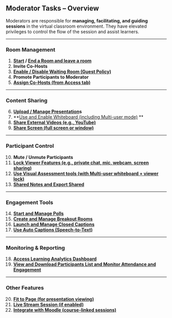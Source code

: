 
##  **Moderator Tasks – Overview**

Moderators are responsible for **managing, facilitating, and guiding sessions** in the virtual classroom environment. They have elevated privileges to control the flow of the session and assist learners.

---

###  **Room Management**

1. **[Start](https://github.com/LEARN-LK/VCR/blob/main/start&Ending-room.md#how-to-start-a-roomsession) / [End a Room and leave a room](https://github.com/LEARN-LK/VCR/blob/main/start&Ending-room.md#how-to-end-or-leave-a-roomsession)**
2. **Invite Co-Hosts**
3. **[Enable / Disable Waiting Room (Guest Policy)](https://github.com/LEARN-LK/VCR/blob/main/waitingRoom.md)**
4. **Promote Participants to Moderator**
5. **[Assign Co-Hosts (from Access tab)](https://github.com/LEARN-LK/VCR/blob/main/Co-Host.md)**

---

###  **Content Sharing**

6. **[Upload / Manage Presentation](https://github.com/LEARN-LK/VCR/blob/main/uplord-ppt%26sharing.md)s**
7. **[Use and Enable Whiteboard (including Multi-user mode)](https://github.com/LEARN-LK/VCR/blob/main/Sharing-External-Video%26whiteboard.md#how-to-use-the-whiteboard-in-vcr) **
8. **[Share External Videos (e.g., YouTube)](https://github.com/LEARN-LK/VCR/blob/main/Sharing-External-Video%26whiteboard.md#how-to-share-an-external-video-eg-youtube-mp4-in-vcr)**
9. **[Share Screen (full screen or window)](https://github.com/LEARN-LK/VCR/blob/main/uplord-ppt%26sharing.md#how-to-share-your-screen-in-vcr)**


---

###  **Participant Control**

10. **Mute / Unmute Participants**
11. **[Lock Viewer Features (e.g., private chat, mic, webcam, screen sharing)](https://github.com/LEARN-LK/VCR/blob/main/Webinar-mood.md#how-to-lock-viewer-features-webinar-style-room)**
12. **[Use Visual Assessment tools (with Multi-user whiteboard + viewer lock)](https://github.com/LEARN-LK/VCR/blob/main/visual-assessment.md)**
13. **[Shared Notes and Export Shared](https://github.com/LEARN-LK/VCR/blob/main/sharenote.md#how-to-use-shared-notes-in-vcr)**

---

###  **Engagement Tools**

14. **[Start and Manage Polls](https://github.com/LEARN-LK/VCR/blob/main/polling.md)**
15. **[Create and Manage Breakout Rooms](https://github.com/LEARN-LK/VCR/blob/main/breakout-room.md)**
16. **[Launch and Manage Closed Captions](https://github.com/LEARN-LK/VCR/blob/main/closed-caption.md)**
17. **[Use Auto Captions (Speech-to-Text)](https://github.com/LEARN-LK/VCR/blob/main/auto-caption.md)**


---

###  **Monitoring & Reporting**

18. **[Access Learning Analytics Dashboard](https://github.com/LEARN-LK/VCR/blob/main/participants-list&dashboard.md#open-the-learning-analytics-dashboard-detailed-list)**
19. **[View and Download Participants List and Monitor Attendance and Engagement](https://github.com/LEARN-LK/VCR/blob/main/participants-list&dashboard.md#how-to-save-the-participants-list-in-vcr)**


---

###  **Other Features**

20. **[Fit to Page (for presentation viewing)](https://github.com/LEARN-LK/VCR/blob/main/fittopage.md)**
21. **[Live Stream Session (if enabled)](https://vcr.learn.ac.lk/userguide/streaming.html)**
22. **[Integrate with Moodle (course-linked sessions)](https://github.com/LEARN-LK/lms/blob/master/Moodle%20Virtual%20Class%20Room%20(Webinar)%20.md)**

